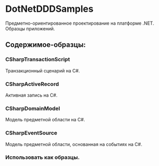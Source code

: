 # DotNetDDDSamples

Предметно-ориентированное проектирование на платформе .NET. Образцы приложений.

## Содержимое-образцы:

### CSharpTransactionScript

Транзакционный сценарий на C#.

### CSharpActiveRecord

Активная запись на C#.

### CSharpDomainModel

Модель предметной области на C#.

### CSharpEventSource

Модель предметной области, основанная на событиях на C#.

### Использовать как образцы.

